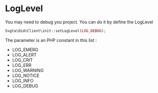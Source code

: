 # LogLevel

You may need to debug you project. You can do it by define the LogLevel

```php
Svgta\OidcClient\init::setLogLevel(LOG_DEBUG);
```

The parameter is an PHP constant in this list :

* LOG\_EMERG
* LOG\_ALERT
* LOG\_CRIT
* LOG\_ERR
* LOG\_WARNING
* LOG\_NOTICE
* LOG\_INFO
* LOG\_DEBUG
